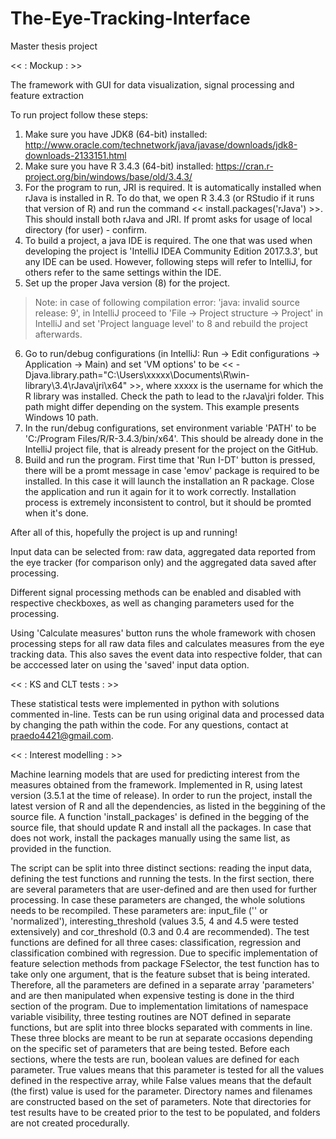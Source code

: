 # The-Eye-Tracking-Interface
Master thesis project

<< :  Mockup :  >>

The framework with GUI for data visualization, signal processing and feature extraction

To run project follow these steps:
1. Make sure you have JDK8 (64-bit) installed: http://www.oracle.com/technetwork/java/javase/downloads/jdk8-downloads-2133151.html
2. Make sure you have R 3.4.3 (64-bit) installed: https://cran.r-project.org/bin/windows/base/old/3.4.3/
3. For the program to run, JRI is required. It is automatically installed when rJava is installed in R. To do that, we open R 3.4.3 (or RStudio if it runs that version of R) and run the command << install.packages('rJava') >>. This should install both rJava and JRI. If promt asks for usage of local directory (for user) - confirm.
4. To build a project, a java IDE is required. The one that was used when developing the project is 'IntelliJ IDEA Community Edition 2017.3.3', but any IDE can be used. However, following steps will refer to IntelliJ, for others refer to the same settings within the IDE.
5. Set up the proper Java version (8) for the project.
> Note: in case of following compilation error: 'java: invalid source release: 9', in IntelliJ proceed to 'File -> Project structure -> Project' in IntelliJ and set 'Project language level' to 8 and rebuild the project afterwards.
6. Go to run/debug configurations (in IntelliJ: Run -> Edit configurations -> Application -> Main) and set 'VM options' to be << -Djava.library.path="C:\Users\xxxxx\Documents\R\win-library\3.4\rJava\jri\x64" >>, where xxxxx is the username for which the R library was installed. Check the path to lead to the rJava\jri folder. This path might differ depending on the system. This example presents Windows 10 path.
7. In the run/debug configurations, set environment variable 'PATH' to be 'C:/Program Files/R/R-3.4.3/bin/x64'. This should be already done in the IntelliJ project file, that is already present for the project on the GitHub.
8. Build and run the program. First time that 'Run I-DT' button is pressed, there will be a promt message in case 'emov' package is required to be installed. In this case it will launch the installation an R package. Close the application and run it again for it to work correctly. Installation process is extremely inconsistent to control, but it should be promted when it's done.

After all of this, hopefully the project is up and running!

Input data can be selected from: raw data, aggregated data reported from the eye tracker (for comparison only) and the aggregated data saved after processing.

Different signal processing methods can be enabled and disabled with respective checkboxes, as well as changing parameters used for the processing.

Using 'Calculate measures' button runs the whole framework with chosen processing steps for all raw data files and calculates measures from the eye tracking data. This also saves the event data into respective folder, that can be acccessed later on using the 'saved' input data option.

<< : KS and CLT tests : >>

These statistical tests were implemented in python with solutions commented in-line. Tests can be run using original data and processed data by changing the path within the code. For any questions, contact at praedo4421@gmail.com.

<< : Interest modelling : >>

Machine learning models that are used for predicting interest from the measures obtained from the framework. Implemented in R, using latest version (3.5.1 at the time of release). In order to run the project, install the latest version of R and all the dependencies, as listed in the beggining of the source file. A function 'install_packages' is defined in the begging of the source file, that should update R and install all the packages. In case that does not work, install the packages manually using the same list, as provided in the function.

The script can be split into three distinct sections: reading the input data, defining the test functions and running the tests. In the first section, there are several parameters that are user-defined and are then used for further processing. In case these parameters are changed, the whole solutions needs to be recompiled. These parameters are: input_file ('' or 'normalized'), interesting_threshold (values 3.5, 4 and 4.5 were tested extensively) and cor_threshold (0.3 and 0.4 are recommended).  The test functions are defined for all three cases: classification, regression and classification combined with regression. Due to specific implementation of feature selection methods from package FSelector, the test function has to take only one argument, that is the feature subset that is being interated. Therefore, all the parameters are defined in a separate array 'parameters' and are then manipulated when expensive testing is done in the third section of the program. Due to implementation limitations of namespace variable visibility, three testing routines are NOT defined in separate functions, but are split into three blocks separated with comments in line. These three blocks are meant to be run at separate occasions depending on the specific set of parameters that are being tested. Before each sections, where the tests are run, boolean values are defined for each parameter. True values means that this parameter is tested for all the values defined in the respective array, while False values means that the default (the first) value is used for the parameter. Directory names and filenames are constructed based on the set of parameters. Note that directories for test results have to be created prior to the test to be populated, and folders are not created procedurally. 
